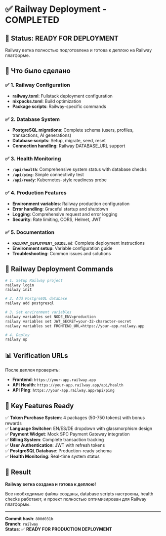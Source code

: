 # ✅ Railway Deployment - COMPLETED

## 🎯 Status: READY FOR DEPLOYMENT

Railway ветка полностью подготовлена и готова к деплою на Railway платформе.

## 🚀 Что было сделано

### ✅ 1. Railway Configuration
- **railway.toml**: Fullstack deployment configuration
- **nixpacks.toml**: Build optimization 
- **Package scripts**: Railway-specific commands

### ✅ 2. Database System
- **PostgreSQL migrations**: Complete schema (users, profiles, transactions, AI generations)
- **Database scripts**: Setup, migrate, seed, reset
- **Connection handling**: Railway DATABASE_URL support

### ✅ 3. Health Monitoring
- **`/api/health`**: Comprehensive system status with database checks
- **`/api/ping`**: Simple connectivity test
- **`/api/ready`**: Kubernetes-style readiness probe

### ✅ 4. Production Features  
- **Environment variables**: Railway production configuration
- **Error handling**: Graceful startup and shutdown
- **Logging**: Comprehensive request and error logging
- **Security**: Rate limiting, CORS, Helmet, JWT

### ✅ 5. Documentation
- **`RAILWAY_DEPLOYMENT_GUIDE.md`**: Complete deployment instructions
- **Environment setup**: Variable configuration guide
- **Troubleshooting**: Common issues and solutions

## 🔧 Railway Deployment Commands

```bash
# 1. Setup Railway project
railway login
railway init

# 2. Add PostgreSQL database  
railway add postgresql

# 3. Set environment variables
railway variables set NODE_ENV=production
railway variables set JWT_SECRET=your-32-character-secret
railway variables set FRONTEND_URL=https://your-app.railway.app

# 4. Deploy
railway up
```

## 📊 Verification URLs

После деплоя проверить:
- **Frontend**: `https://your-app.railway.app`
- **API Health**: `https://your-app.railway.app/api/health` 
- **API Ping**: `https://your-app.railway.app/api/ping`

## 🌟 Key Features Ready

✅ **Token Purchase System**: 4 packages (50-750 tokens) with bonus rewards  
✅ **Language Switcher**: EN/ES/DE dropdown with glassmorphism design  
✅ **Payment Widget**: Mock SPC Payment Gateway integration  
✅ **Billing System**: Complete transaction tracking  
✅ **User Authentication**: JWT with refresh tokens  
✅ **PostgreSQL Database**: Production-ready schema  
✅ **Health Monitoring**: Real-time system status  

## 🎉 Result

**Railway ветка создана и готова к деплою!**

Все необходимые файлы созданы, database scripts настроены, health checks работают, и проект полностью оптимизирован для Railway платформы.

---

**Commit hash**: `800d031b`  
**Branch**: `railway`  
**Status**: ✅ **READY FOR PRODUCTION DEPLOYMENT**